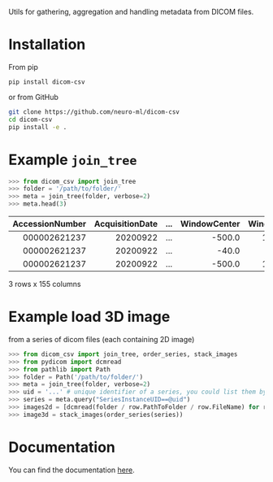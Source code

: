 Utils for gathering, aggregation and handling metadata from DICOM files.

# Installation

From pip
```
pip install dicom-csv
```

or from GitHub

```bash
git clone https://github.com/neuro-ml/dicom-csv
cd dicom-csv
pip install -e .
```

# Example `join_tree`

```python
>>> from dicom_csv import join_tree
>>> folder = '/path/to/folder/'
>>> meta = join_tree(folder, verbose=2)
>>> meta.head(3)
```
| AccessionNumber | AcquisitionDate |  ...  | WindowCenter | WindowWidth |
| -------------: | -------------:   | :---: | --------:    | :---------: |
|000002621237 	 |20200922          |...    |-500.0        |1500.0       |
|000002621237 	 |20200922          |...    |-40.0         |400.0        |
|000002621237 	 |20200922          |...    |-500.0        |1500.0       |
3 rows x 155 columns


# Example load 3D image
from a series of dicom files (each containing 2D image)

```python
>>> from dicom_csv import join_tree, order_series, stack_images
>>> from pydicom import dcmread
>>> from pathlib import Path
>>> folder = Path('/path/to/folder/')
>>> meta = join_tree(folder, verbose=2)
>>> uid = '...' # unique identifier of a series, you could list them by `meta.SeriesInstanceUID.unique()`
>>> series = meta.query("SeriesInstanceUID==@uid")
>>> images2d = [dcmread(folder / row.PathToFolder / row.FileName) for row in series.iterrows()] 
>>> image3d = stack_images(order_series(series))
```

# Documentation

You can find the documentation [here](https://dicom-csv.readthedocs.io/en/latest/index.html).
